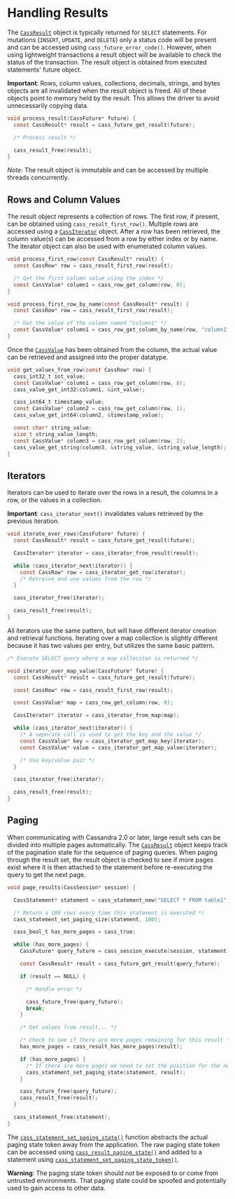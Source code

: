# Handling Results

The [`CassResult`](https://docs.datastax.com/en/developer/cpp-driver/latest/api/struct.CassResult/) object
is typically returned for `SELECT` statements. For mutations (`INSERT`, `UPDATE`,
and `DELETE`) only a status code will be present and can be accessed using
`cass_future_error_code()`. However, when using lightweight transactions a
result object will be available to check the status of the transaction. The
result object is obtained from executed statements' future object.

**Important**: Rows, column values, collections, decimals, strings, and bytes
objects are all invalidated when the result object is freed. All of these
objects point to memory held by the result. This allows the driver to avoid
unnecessarily copying data.

```c
void process_result(CassFuture* future) {
  const CassResult* result = cass_future_get_result(future);

  /* Process result */

  cass_result_free(result);
}
```

*Note*: The result object is immutable and can be accessed by multiple threads concurrently.

## Rows and Column Values

The result object represents a collection of rows. The first row, if present,
can be obtained using `cass_result_first_row()`. Multiple rows are accessed
using a [`CassIterator`](https://docs.datastax.com/en/developer/cpp-driver/latest/api/struct.CassIterator/)
object. After a row has been retrieved, the column value(s) can be accessed from
a row by either index or by name. The iterator object can also be used with
enumerated column values.

```c
void process_first_row(const CassResult* result) {
  const CassRow* row = cass_result_first_row(result);

  /* Get the first column value using the index */
  const CassValue* column1 = cass_row_get_column(row, 0);
}
```

```c
void process_first_row_by_name(const CassResult* result) {
  const CassRow* row = cass_result_first_row(result);

  /* Get the value of the column named "column1" */
  const CassValue* column1 = cass_row_get_column_by_name(row, "column1");
}
```

Once the [`CassValue`](https://docs.datastax.com/en/developer/cpp-driver/latest/api/struct.CassValue/)
has been obtained from the column, the actual value can be retrieved and
assigned into the proper datatype.

```c
void get_values_from_row(const CassRow* row) {
  cass_int32_t int_value;
  const CassValue* column1 = cass_row_get_column(row, 0);
  cass_value_get_int32(column1, &int_value);

  cass_int64_t timestamp_value;
  const CassValue* column2 = cass_row_get_column(row, 1);
  cass_value_get_int64(column2, &timestamp_value);

  const char* string_value;
  size_t string_value_length;
  const CassValue* column3 = cass_row_get_column(row, 2);
  cass_value_get_string(column3, &string_value, &string_value_length);
}
```

## Iterators

Iterators can be used to iterate over the rows in a result, the columns in a
row, or the values in a collection.

**Important**: `cass_iterator_next()` invalidates values retrieved by the
previous iteration.

```c
void iterate_over_rows(CassFuture* future) {
  const CassResult* result = cass_future_get_result(future);

  CassIterator* iterator = cass_iterator_from_result(result);

  while (cass_iterator_next(iterator)) {
    const CassRow* row = cass_iterator_get_row(iterator);
    /* Retreive and use values from the row */
  }

  cass_iterator_free(iterator);

  cass_result_free(result);
}
```

All iterators use the same pattern, but will have different iterator creation
and retrieval functions. Iterating over a map collection is slightly different
because it has two values per entry, but utilizes the same basic pattern.

```c
/* Execute SELECT query where a map colleciton is returned */

void iterator_over_map_value(CassFuture* future) {
  const CassResult* result = cass_future_get_result(future);

  const CassRow* row = cass_result_first_row(result);

  const CassValue* map = cass_row_get_column(row, 0);

  CassIterator* iterator = cass_iterator_from_map(map);

  while (cass_iterator_next(iterator)) {
    /* A seperate call is used to get the key and the value */
    const CassValue* key = cass_iterator_get_map_key(iterator);
    const CassValue* value = cass_iterator_get_map_value(iterator);

    /* Use key/value pair */
  }

  cass_iterator_free(iterator);

  cass_result_free(result);
}
```

## Paging

When communicating with Cassandra 2.0 or later, large result sets can be divided
into multiple pages automatically. The
[`CassResult`](https://docs.datastax.com/en/developer/cpp-driver/latest/api/struct.CassResult/) object
keeps track of the pagination state for the sequence of paging queries. When
paging through the result set, the result object is checked to see if more pages
exist where it is then attached to the statement before re-executing the query
to get the next page.

```c
void page_results(CassSession* session) {

  CassStatement* statement = cass_statement_new("SELECT * FROM table1", 0);

  /* Return a 100 rows every time this statement is executed */
  cass_statement_set_paging_size(statement, 100);

  cass_bool_t has_more_pages = cass_true;

  while (has_more_pages) {
    CassFuture* query_future = cass_session_execute(session, statement);

    const CassResult* result = cass_future_get_result(query_future);

    if (result == NULL) {

      /* Handle error */

      cass_future_free(query_future);
      break;
    }

    /* Get values from result... */

    /* Check to see if there are more pages remaining for this result */
    has_more_pages = cass_result_has_more_pages(result);

    if (has_more_pages) {
      /* If there are more pages we need to set the position for the next execute */
      cass_statement_set_paging_state(statement, result);
    }

    cass_future_free(query_future);
    cass_result_free(result);
  }

  cass_statement_free(statement);
}
```

The [`cass_statement_set_paging_state()`] function abstracts the actual paging
state token away from the application. The raw paging state token can be
accessed using [`cass_result_paging_state()`] and added to a statement using
[`cass_statement_set_paging_state_token()`].

**Warning**: The paging state token should not be exposed to or come from
untrusted environments. That paging state could be spoofed and potentially used
to gain access to other data.

[`cass_statement_set_paging_state()`]: https://docs.datastax.com/en/developer/cpp-driver/latest/api/struct.CassStatement/#cass-statement-set-paging-state
[`cass_result_paging_state()`]: https://docs.datastax.com/en/developer/cpp-driver/latest/api/struct.CassResult/#cass-result-paging-state
[`cass_statement_set_paging_state_token()`]: https://docs.datastax.com/en/developer/cpp-driver/latest/api/struct.CassStatement/#cass-statement-set-paging-state-token
